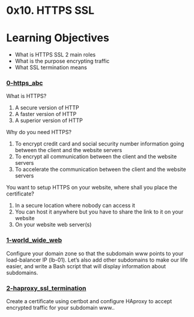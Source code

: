 # 0x10. HTTPS SSL

# Learning Objectives
* What is HTTPS SSL 2 main roles
* What is the purpose encrypting traffic
* What SSL termination means

### [0-https_abc](./0-https_abc)

What is HTTPS?  

1. A secure version of HTTP
2. A faster version of HTTP
3. A superior version of HTTP  

Why do you need HTTPS?  

1. To encrypt credit card and social security number information going between the client and the website servers
2. To encrypt all communication between the client and the website servers
3. To accelerate the communication between the client and the website servers  

You want to setup HTTPS on your website, where shall you place the certificate?  

1. In a secure location where nobody can access it
2. You can host it anywhere but you have to share the link to it on your website
3. On your website web server(s)

### [1-world_wide_web](./1-world_wide_web)
Configure your domain zone so that the subdomain www points to your load-balancer IP (lb-01). Let’s also add other subdomains to make our life easier, and write a Bash script that will display information about subdomains.

### [2-haproxy_ssl_termination](./2-haproxy_ssl_termination)
Create a certificate using certbot and configure HAproxy to accept encrypted traffic for your subdomain www..